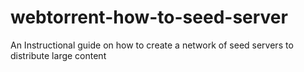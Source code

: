 # webtorrent-how-to-seed-server
An Instructional guide on how to create a network of seed servers to distribute large content
